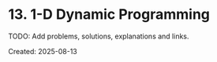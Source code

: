 ﻿# 13. 1-D Dynamic Programming

TODO: Add problems, solutions, explanations and links.

Created: 2025-08-13
